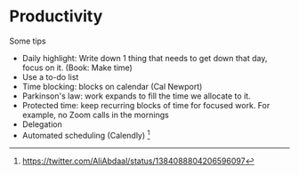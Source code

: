 # Productivity

Some tips

- Daily highlight: Write down 1 thing that needs to get down that day, focus on it. (Book: Make time)
- Use a to-do list
- Time blocking: blocks on calendar (Cal Newport)
- Parkinson's law: work expands to fill the time we allocate to it.
- Protected time: keep recurring blocks of time for focused work. For example, no Zoom calls in the mornings
- Delegation
- Automated scheduling (Calendly) [^1]

[^1]: https://twitter.com/AliAbdaal/status/1384088804206596097